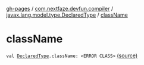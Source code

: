 [gh-pages](../../index.md) / [com.nextfaze.devfun.compiler](../index.md) / [javax.lang.model.type.DeclaredType](index.md) / [className](./class-name.md)

# className

`val `[`DeclaredType`](http://docs.oracle.com/javase/6/docs/api/javax/lang/model/type/DeclaredType.html)`.className: <ERROR CLASS>` [(source)](https://github.com/NextFaze/dev-fun/tree/master/devfun-compiler/src/main/java/com/nextfaze/devfun/compiler/JavaToKotlinTypes.kt#L53)